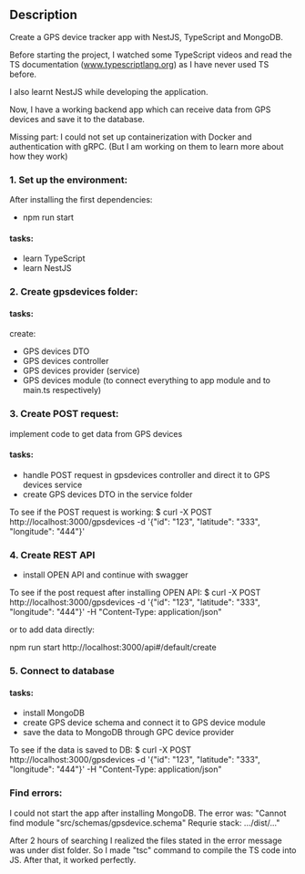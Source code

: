 ## Description

Create a GPS device tracker app with NestJS, TypeScript and MongoDB. 

Before starting the project, I watched some TypeScript videos and read the TS documentation (www.typescriptlang.org) as I have never used TS before. 

I also learnt NestJS while developing the application. 


Now, I have a working backend app which can receive data from GPS devices and save it to the database.

Missing part: I could not set up containerization with Docker and authentication with gRPC. (But I am working on them to learn more about how they work)

### 1. Set up the environment:

After installing the first dependencies:
- npm run start

#### tasks: 
- learn TypeScript
- learn NestJS 

### 2. Create gpsdevices folder:

#### tasks:
create:
 - GPS devices DTO
 - GPS devices controller
 - GPS devices provider (service)
 - GPS devices module (to connect everything to app module and to main.ts respectively)

 ### 3. Create POST request:

 implement code to get data from GPS devices

 #### tasks:
 - handle  POST request in gpsdevices controller and direct it to GPS devices service
 - create GPS devices DTO in the service folder

 To see if the POST request is working:  $ curl -X POST http://localhost:3000/gpsdevices -d '{"id": "123", "latitude": "333", "longitude": "444"}' 

 ### 4. Create REST API
 - install OPEN API and continue with swagger

To see if the post request after installing OPEN API:  $ curl -X POST http://localhost:3000/gpsdevices -d '{"id": "123", "latitude": "333", "longitude": "444"}' -H "Content-Type: application/json"

or to add data directly:

npm run start
http://localhost:3000/api#/default/create

### 5. Connect to database

#### tasks:
- install MongoDB 
- create GPS device schema and connect it to GPS device module
- save the data to MongoDB through GPC device provider

To see if the data is saved to DB:  $ curl -X POST http://localhost:3000/gpsdevices -d '{"id": "123", "latitude": "333", "longitude": "444"}' -H "Content-Type: application/json"



### Find errors: 
I could not start the app after installing MongoDB. The error was:
"Cannot find module "src/schemas/gpsdevice.schema"
Requrie stack:
.../dist/..."

After 2 hours of searching I realized the files stated in the error message was under dist folder. So I made "tsc" command to compile the TS code into JS. After that, it worked perfectly.